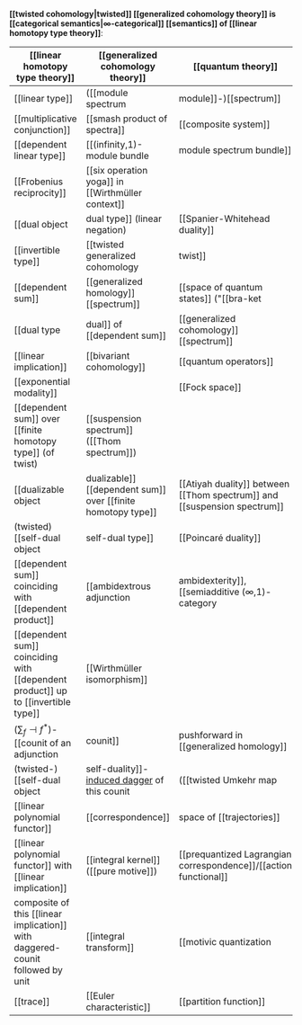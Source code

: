 
**[[twisted cohomology|twisted]] [[generalized cohomology theory]] is [[categorical semantics|∞-categorical]] [[semantics]] of [[linear homotopy type theory]]**:

| [[linear homotopy type theory]] | [[generalized cohomology theory]] | [[quantum theory]] |
|---------------------------------|-----------------------------------|--------------------|
| [[linear type]] | ([[module spectrum|module]]-)[[spectrum]] |  |
| [[multiplicative conjunction]] | [[smash product of spectra]] |  [[composite system]] |
| [[dependent linear type]]           | [[(infinity,1)-module bundle|module spectrum bundle]] |   |
| [[Frobenius reciprocity]] | [[six operation yoga]] in [[Wirthmüller context]] |  |
| [[dual object|dual type]] (linear negation) | [[Spanier-Whitehead duality]] |  |
| [[invertible type]]  | [[twisted generalized cohomology|twist]]  | [[prequantum line bundle]]  |
| [[dependent sum]] | [[generalized homology]] [[spectrum]] | [[space of quantum states]] ("[[bra-ket|bra]]") |
| [[dual type|dual]] of [[dependent sum]] | [[generalized cohomology]] [[spectrum]] | [[space of quantum states]] ("[[bra-ket|ket]]") |
| [[linear implication]] | [[bivariant cohomology]] | [[quantum operators]] |
| [[exponential modality]] |  |  [[Fock space]] |
| [[dependent sum]] over [[finite homotopy type]] (of twist) | [[suspension spectrum]] ([[Thom spectrum]]) |  |
| [[dualizable object|dualizable]] [[dependent sum]] over [[finite homotopy type]] | [[Atiyah duality]] between [[Thom spectrum]] and [[suspension spectrum]] |  |
| (twisted) [[self-dual object|self-dual type]] | [[Poincaré duality]] | [[inner product]] |
| [[dependent sum]] coinciding with [[dependent product]] | [[ambidextrous adjunction|ambidexterity]], [[semiadditive (∞,1)-category|semiadditivity]] |  |
| [[dependent sum]] coinciding with [[dependent product]] up to [[invertible type]] | [[Wirthmüller isomorphism]] |  |
| $(\sum_f \dashv f^\ast)$-[[counit of an adjunction|counit]] | pushforward in [[generalized homology]] |  |
| (twisted-)[[self-dual object|self-duality]]-[induced dagger](self-dual+object#RelationToDaggerCompactStructure) of this counit | ([[twisted Umkehr map|twisted]]-)[[Umkehr map]]/[[fiber integration]] |  |
|  [[linear polynomial functor]]  |  [[correspondence]]  |  space of [[trajectories]]  |
|  [[linear polynomial functor]] with [[linear implication]] | [[integral kernel]] ([[pure motive]]) | [[prequantized Lagrangian correspondence]]/[[action functional]]  |
| composite of this [[linear implication]] with daggered-counit followed by unit | [[integral transform]] | [[motivic quantization|motivic]]/cohomological [[path integral]] |
| [[trace]]  | [[Euler characteristic]] | [[partition function]] |